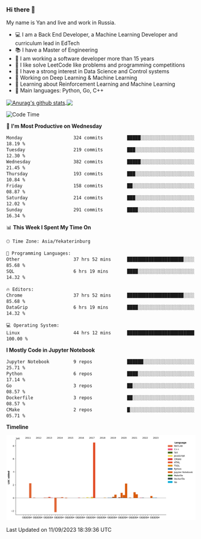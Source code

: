 ### Hi there 👋

My name is Yan and live and work in Russia.

- 💻 I am a Back End Developer, a Machine Learning Developer and curriculum lead in EdTech
- 📚 I have a Master of Engineering
- 🤔 I am working a software developer more than 15 years
- 🌱 I like solve LeetCode like problems and programming competitions
- 📝 I have a strong interest in Data Science and Control systems
- 🔭 Working on Deep Learning & Machine Learning
- 🌱 Learning about Reinforcement Learning and Machine Learning
- 🌟 Main languages: Python, Go, C++

<!--


**yanchick/yanchick** is a ✨ _special_ ✨ repository because its `README.md` (this file) appears on your GitHub profile.

Here are some ideas to get you started:

- I am a self taught Full Stack Developer and a Machine Learning Developer
- 🌱 I’m currently learning ...
- 👯 I’m looking to collaborate on ...
- 🤔 I’m looking for help with ...
- 💬 Ask me about ...
- 📫 How to reach me: ...
- 😄 Pronouns: ...
- ⚡ Fun fact: ...

-->


<a href="https://github.com/anuraghazra/github-readme-stats">
    <img align="center" src="https://github-readme-stats.vercel.app/api?username=yanchick&count_private=true" alt="Anurag's github stats" />
</a>
<a href="https://github.com/anuraghazra/github-readme-stats">
    <img align="center" src="https://github-readme-stats.vercel.app/api/top-langs/?username=yanchick&hide=javascript,html,CSS" />
</a>

<!--START_SECTION:waka-->
![Code Time](http://img.shields.io/badge/Code%20Time-774%20hrs%2026%20mins-blue)

📅 **I'm Most Productive on Wednesday** 

```text
Monday                   324 commits         █████░░░░░░░░░░░░░░░░░░░░   18.19 % 
Tuesday                  219 commits         ███░░░░░░░░░░░░░░░░░░░░░░   12.30 % 
Wednesday                382 commits         █████░░░░░░░░░░░░░░░░░░░░   21.45 % 
Thursday                 193 commits         ███░░░░░░░░░░░░░░░░░░░░░░   10.84 % 
Friday                   158 commits         ██░░░░░░░░░░░░░░░░░░░░░░░   08.87 % 
Saturday                 214 commits         ███░░░░░░░░░░░░░░░░░░░░░░   12.02 % 
Sunday                   291 commits         ████░░░░░░░░░░░░░░░░░░░░░   16.34 % 
```


📊 **This Week I Spent My Time On** 

```text
🕑︎ Time Zone: Asia/Yekaterinburg

💬 Programming Languages: 
Other                    37 hrs 52 mins      █████████████████████░░░░   85.68 % 
SQL                      6 hrs 19 mins       ████░░░░░░░░░░░░░░░░░░░░░   14.32 % 

🔥 Editors: 
Chrome                   37 hrs 52 mins      █████████████████████░░░░   85.68 % 
DataGrip                 6 hrs 19 mins       ████░░░░░░░░░░░░░░░░░░░░░   14.32 % 

💻 Operating System: 
Linux                    44 hrs 12 mins      █████████████████████████   100.00 % 
```

**I Mostly Code in Jupyter Notebook** 

```text
Jupyter Notebook         9 repos             ██████░░░░░░░░░░░░░░░░░░░   25.71 % 
Python                   6 repos             ████░░░░░░░░░░░░░░░░░░░░░   17.14 % 
Go                       3 repos             ██░░░░░░░░░░░░░░░░░░░░░░░   08.57 % 
Dockerfile               3 repos             ██░░░░░░░░░░░░░░░░░░░░░░░   08.57 % 
CMake                    2 repos             █░░░░░░░░░░░░░░░░░░░░░░░░   05.71 % 
```



**Timeline**

![Lines of Code chart](https://raw.githubusercontent.com/yanchick/yanchick/main/assets/bar_graph.png)


 Last Updated on 11/09/2023 18:39:36 UTC
<!--END_SECTION:waka-->

